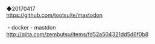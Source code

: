 ◆20170417  
https://github.com/tootsuite/mastodon

・docker - mastdon
http://qiita.com/zembutsu/items/fd52a504321dd5d6f0b8
